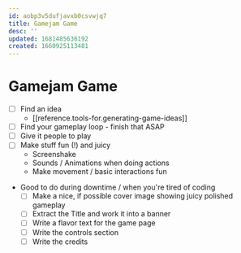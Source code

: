 ```yaml
---
id: aobp3v5dufjavxb0csvwjq7
title: Gamejam Game
desc: ''
updated: 1681485636192
created: 1660925113481
---
```

# Gamejam Game
- [ ] Find an idea
  - [[reference.tools-for.generating-game-ideas]]
- [ ] Find your gameplay loop - finish that ASAP
- [ ] Give it people to play
- [ ] Make stuff fun (!) and juicy
  - Screenshake
  - Sounds / Animations when doing actions
  - Make movement / basic interactions fun

- Good to do during downtime / when you're tired of coding
  - [ ] Make a nice, if possible cover image showing juicy polished gameplay
  - [ ] Extract the Title and work it into a banner
  - [ ] Write a flavor text for the game page
  - [ ] Write the controls section
  - [ ] Write the credits
